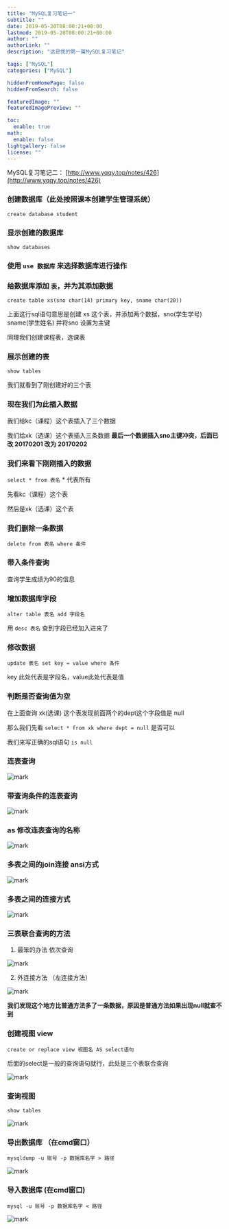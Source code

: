 ```yaml
---
title: "MySQL复习笔记一"
subtitle: ""
date: 2019-05-20T08:00:21+00:00
lastmod: 2019-05-20T08:00:21+00:00
author: ""
authorLink: ""
description: "这是我的第一篇MySQL复习笔记"

tags: ["MySQL"]
categories: ["MySQL"]

hiddenFromHomePage: false
hiddenFromSearch: false

featuredImage: ""
featuredImagePreview: ""

toc:
  enable: true
math:
  enable: false
lightgallery: false
license: ""
---
```

<!--more-->

MySQL复习笔记二： [http://www.yqqy.top/notes/426](http://www.yqqy.top/notes/426)

### 创建数据库（此处按照课本创建学生管理系统）
`create database student`

### 显示创建的数据库

`show databases`

### 使用 `use 数据库` 来选择数据库进行操作

### 给数据库添加 `表`，并为其添加数据

`create table xs(sno char(14) primary key, sname char(20))`

上面这行sql语句意思是创建 xs 这个表，并添加两个数据，sno(学生学号) sname(学生姓名) 并将sno 设置为主键

同理我们创建课程表，选课表

### 展示创建的表

`show tables`

我们就看到了刚创建好的三个表

### 现在我们为此插入数据

我们给kc（课程）这个表插入了三个数据

我们给xk（选课）这个表插入三条数据 **最后一个数据插入sno主键冲突，后面已改 20170201 改为 20170202**

### 我们来看下刚刚插入的数据

`select * from 表名` * 代表所有

先看kc（课程）这个表

然后是xk（选课）这个表

### 我们删除一条数据

`delete from 表名 where 条件`

### 带入条件查询

查询学生成绩为90的信息

### 增加数据库字段

`alter table 表名 add 字段名 `

用 `desc 表名` 查到字段已经加入进来了

### 修改数据

`update 表名 set key = value where 条件`

key 此处代表是字段名，value此处代表是值

### 判断是否查询值为空

在上面查询 xk(选课) 这个表发现前面两个的dept这个字段值是 null

那么我们先看 `select * from xk where dept = null` 是否可以

我们来写正确的sql语句 `is null`

### 连表查询

![mark](https://pic.yqqy.top/blog/20200111/nTNkInm0gFrq.png)

### 带查询条件的连表查询

![mark](https://pic.yqqy.top/blog/20200111/TabvY2r2bO3m.png)

### as 修改连表查询的名称

![mark](https://pic.yqqy.top/blog/20200111/A96dgJljR56U.png)

### 多表之间的join连接 ansi方式

![mark](https://pic.yqqy.top/blog/20200111/fVs48IobMr4F.png)

### 多表之间的连接方式

![mark](https://pic.yqqy.top/blog/20200111/eGKmc2yOLmfA.png)

### 三表联合查询的方法
1. 最笨的办法 依次查询

![mark](https://pic.yqqy.top/blog/20200111/sFXqc8hddS8k.png)

2. 外连接方法 （左连接方法）

![mark](https://pic.yqqy.top/blog/20200111/Qt5NzFGTJa4r.png)

**我们发现这个地方比普通方法多了一条数据，原因是普通方法如果出现null就查不到**

### 创建视图 view

`create or replace view 视图名 AS select语句`

后面的select是一般的查询语句就行，此处是三个表联合查询

![mark](https://pic.yqqy.top/blog/20200111/fo3IFUew2x3K.png)

### 查询视图 

`show tables`

![mark](https://pic.yqqy.top/blog/20200111/47gm7AWUzaev.png)

### 导出数据库 （在cmd窗口）

`mysqldump -u 账号 -p 数据库名字 > 路径`

![mark](https://pic.yqqy.top/blog/20200111/TSTvaEuifJS6.png)

### 导入数据库 (在cmd窗口)

`mysql -u 账号 -p 数据库名字 < 路径`

![mark](https://pic.yqqy.top/blog/20200111/YOCRu0NY9fgg.png)

